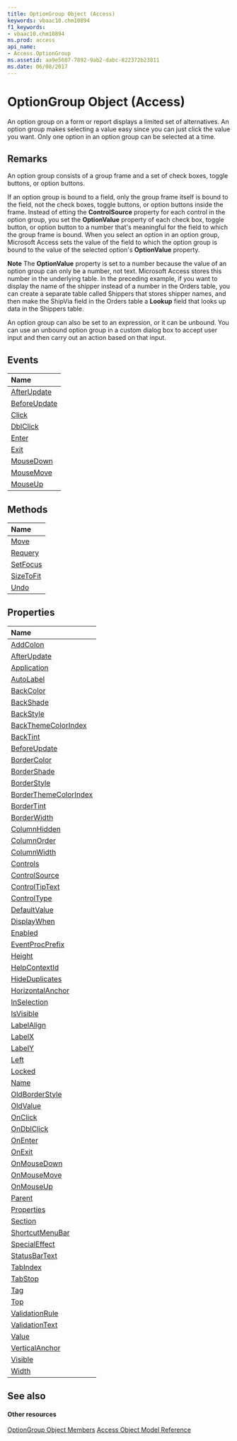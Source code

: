 ```yaml
---
title: OptionGroup Object (Access)
keywords: vbaac10.chm10894
f1_keywords:
- vbaac10.chm10894
ms.prod: access
api_name:
- Access.OptionGroup
ms.assetid: aa9e5607-7892-9ab2-dabc-822372b23811
ms.date: 06/08/2017
---
```



# OptionGroup Object (Access)

An option group on a form or report displays a limited set of alternatives. An option group makes selecting a value easy since you can just click the value you want. Only one option in an option group can be selected at a time.


## Remarks

An option group consists of a group frame and a set of check boxes, toggle buttons, or option buttons.

If an option group is bound to a field, only the group frame itself is bound to the field, not the check boxes, toggle buttons, or option buttons inside the frame. Instead of etting the **ControlSource** property for each control in the option group, you set the **OptionValue** property of each check box, toggle button, or option button to a number that's meaningful for the field to which the group frame is bound. When you select an option in an option group, Microsoft Access sets the value of the field to which the option group is bound to the value of the selected option's **OptionValue** property.




 **Note**  The **OptionValue** property is set to a number because the value of an option group can only be a number, not text. Microsoft Access stores this number in the underlying table. In the preceding example, if you want to display the name of the shipper instead of a number in the Orders table, you can create a separate table called Shippers that stores shipper names, and then make the ShipVia field in the Orders table a **Lookup** field that looks up data in the Shippers table.

An option group can also be set to an expression, or it can be unbound. You can use an unbound option group in a custom dialog box to accept user input and then carry out an action based on that input.


## Events



|**Name**|
|:-----|
|[AfterUpdate](http://msdn.microsoft.com/library/ea848f63-7d6d-dd03-058f-80e6cb46b1dd%28Office.15%29.aspx)|
|[BeforeUpdate](http://msdn.microsoft.com/library/a497ff9b-d617-df5d-9989-bc420c827575%28Office.15%29.aspx)|
|[Click](http://msdn.microsoft.com/library/7a673665-88ed-9685-d7ca-9146e224f090%28Office.15%29.aspx)|
|[DblClick](http://msdn.microsoft.com/library/4ef52706-64dc-38b7-7800-07d3a4d7d7cc%28Office.15%29.aspx)|
|[Enter](http://msdn.microsoft.com/library/ab5f5745-b8c2-7d5c-6fd6-43fd7901abd1%28Office.15%29.aspx)|
|[Exit](http://msdn.microsoft.com/library/2c8000f7-256d-232a-c2ac-f027eac7bc6a%28Office.15%29.aspx)|
|[MouseDown](http://msdn.microsoft.com/library/f3c569de-879d-aa27-77f2-22192731febf%28Office.15%29.aspx)|
|[MouseMove](http://msdn.microsoft.com/library/72c6d4b1-9cfe-6e34-3c87-3577e874a322%28Office.15%29.aspx)|
|[MouseUp](http://msdn.microsoft.com/library/203556bc-5242-1aec-ec6c-b11db04df569%28Office.15%29.aspx)|

## Methods



|**Name**|
|:-----|
|[Move](http://msdn.microsoft.com/library/49f4a11d-ab81-7b81-cb28-904eba61048c%28Office.15%29.aspx)|
|[Requery](http://msdn.microsoft.com/library/5cc8188a-a579-3cd6-335a-afb2d05c955c%28Office.15%29.aspx)|
|[SetFocus](http://msdn.microsoft.com/library/8aaeccc5-29eb-559c-5501-4df7b325fc72%28Office.15%29.aspx)|
|[SizeToFit](http://msdn.microsoft.com/library/53c509fe-41d8-b430-b272-5c506c237680%28Office.15%29.aspx)|
|[Undo](http://msdn.microsoft.com/library/ad22e7a9-4b9c-d46c-99e1-8f1d020c32d8%28Office.15%29.aspx)|

## Properties



|**Name**|
|:-----|
|[AddColon](http://msdn.microsoft.com/library/2c40b39b-2c57-e719-78ed-e28080f78fd8%28Office.15%29.aspx)|
|[AfterUpdate](http://msdn.microsoft.com/library/30d35bfd-6128-0d68-12c8-56ad6f19c342%28Office.15%29.aspx)|
|[Application](http://msdn.microsoft.com/library/21d0325e-4552-699e-4972-1fc5ee157b21%28Office.15%29.aspx)|
|[AutoLabel](http://msdn.microsoft.com/library/00feb954-30a3-f7ba-591c-41679e4d8f4b%28Office.15%29.aspx)|
|[BackColor](http://msdn.microsoft.com/library/a329bf89-7bb8-71a5-d2f1-7ae5a0649089%28Office.15%29.aspx)|
|[BackShade](http://msdn.microsoft.com/library/8e0d3930-4520-f759-1a12-543bcbaac693%28Office.15%29.aspx)|
|[BackStyle](http://msdn.microsoft.com/library/f93a9b31-e806-b45b-5f23-9ede92a23ba5%28Office.15%29.aspx)|
|[BackThemeColorIndex](http://msdn.microsoft.com/library/9dfc95ad-a996-d24d-b623-130d6647e430%28Office.15%29.aspx)|
|[BackTint](http://msdn.microsoft.com/library/4e33a712-af8f-bffa-f6c8-0502fb292813%28Office.15%29.aspx)|
|[BeforeUpdate](http://msdn.microsoft.com/library/0ea86e13-03ba-9f56-ef42-e8147fa70064%28Office.15%29.aspx)|
|[BorderColor](http://msdn.microsoft.com/library/0272785b-9b7c-c54f-c544-7727deb9f4a9%28Office.15%29.aspx)|
|[BorderShade](http://msdn.microsoft.com/library/42badef3-8e9b-d730-f355-d535352a32ec%28Office.15%29.aspx)|
|[BorderStyle](http://msdn.microsoft.com/library/96d90ffb-9cff-6678-9c2a-58e812c97a79%28Office.15%29.aspx)|
|[BorderThemeColorIndex](http://msdn.microsoft.com/library/77c8779c-8ad7-5000-1184-87bf78e46f4b%28Office.15%29.aspx)|
|[BorderTint](http://msdn.microsoft.com/library/ba231494-097a-6814-1eb8-fcece0fc21ff%28Office.15%29.aspx)|
|[BorderWidth](http://msdn.microsoft.com/library/520ed761-de5d-9e70-3cc8-79264f6c0f3f%28Office.15%29.aspx)|
|[ColumnHidden](http://msdn.microsoft.com/library/8b37f530-7078-28dc-659b-ff8e08b53071%28Office.15%29.aspx)|
|[ColumnOrder](http://msdn.microsoft.com/library/b1222140-b035-db57-db74-40b0db56aecd%28Office.15%29.aspx)|
|[ColumnWidth](http://msdn.microsoft.com/library/5b3023dc-d876-e842-2b26-de8f9a7e7b80%28Office.15%29.aspx)|
|[Controls](http://msdn.microsoft.com/library/e252c2b0-ab71-ed95-da04-62cec990f63e%28Office.15%29.aspx)|
|[ControlSource](http://msdn.microsoft.com/library/9f4a87a0-f31a-8b6f-c39a-51f49c96221e%28Office.15%29.aspx)|
|[ControlTipText](http://msdn.microsoft.com/library/21069dcf-9841-6548-6c5d-3793b73af1e3%28Office.15%29.aspx)|
|[ControlType](http://msdn.microsoft.com/library/ec0e53ef-2c44-b8d4-1711-1c13f92783c7%28Office.15%29.aspx)|
|[DefaultValue](http://msdn.microsoft.com/library/cb19cb7b-033c-9e4d-6683-5296c306f47f%28Office.15%29.aspx)|
|[DisplayWhen](http://msdn.microsoft.com/library/a69b8fd5-d388-7277-d0de-5cf0ab620a33%28Office.15%29.aspx)|
|[Enabled](http://msdn.microsoft.com/library/7c8a10cc-6277-778c-e7c2-c8274019e3ad%28Office.15%29.aspx)|
|[EventProcPrefix](http://msdn.microsoft.com/library/a1a47d5b-5ba9-5071-bdc5-a5ea13d8d78a%28Office.15%29.aspx)|
|[Height](http://msdn.microsoft.com/library/f0b715ff-a1d4-4040-59e6-818705042691%28Office.15%29.aspx)|
|[HelpContextId](http://msdn.microsoft.com/library/cd6d2aec-fc7c-5dfc-1386-568bad2a26f8%28Office.15%29.aspx)|
|[HideDuplicates](http://msdn.microsoft.com/library/d9b17b9f-1eef-eda2-674b-cc7c7b1b5c5a%28Office.15%29.aspx)|
|[HorizontalAnchor](http://msdn.microsoft.com/library/61b8b9cf-6f56-aff1-ee78-ddea0d4e5940%28Office.15%29.aspx)|
|[InSelection](http://msdn.microsoft.com/library/faae80ea-95ab-bcae-d923-39d264612e84%28Office.15%29.aspx)|
|[IsVisible](http://msdn.microsoft.com/library/6652c226-ee95-b94a-dabc-942e0d9d5226%28Office.15%29.aspx)|
|[LabelAlign](http://msdn.microsoft.com/library/701c5bc6-e81a-83e2-acf6-9756e3c86946%28Office.15%29.aspx)|
|[LabelX](http://msdn.microsoft.com/library/2fe79f1a-fd28-32e6-3d22-c0187e1818a4%28Office.15%29.aspx)|
|[LabelY](http://msdn.microsoft.com/library/5044ac6f-630d-1a09-1e8e-5eae3c38c3c4%28Office.15%29.aspx)|
|[Left](http://msdn.microsoft.com/library/da310fc7-9fb7-fddf-9cb7-a6e2a7be0bc6%28Office.15%29.aspx)|
|[Locked](http://msdn.microsoft.com/library/3d131a07-41cf-a21c-afad-623f01ed14ad%28Office.15%29.aspx)|
|[Name](http://msdn.microsoft.com/library/065ce5dd-8589-ee21-b850-d5ee95fb11ba%28Office.15%29.aspx)|
|[OldBorderStyle](http://msdn.microsoft.com/library/d26a3888-a7c3-39f4-ca3e-484e9c3826b7%28Office.15%29.aspx)|
|[OldValue](http://msdn.microsoft.com/library/dc294bee-49b7-af3e-745e-63dde913c52f%28Office.15%29.aspx)|
|[OnClick](http://msdn.microsoft.com/library/57ea9cba-cfbd-76f6-0cf9-193a5df87d66%28Office.15%29.aspx)|
|[OnDblClick](http://msdn.microsoft.com/library/f1dfb135-716f-4db3-1d4a-89c4b28b40f8%28Office.15%29.aspx)|
|[OnEnter](http://msdn.microsoft.com/library/1edbc677-6cf5-a14c-1bd8-b12e6c5a22cf%28Office.15%29.aspx)|
|[OnExit](http://msdn.microsoft.com/library/48a64bc3-df50-6fd7-8784-1413a5bb88ac%28Office.15%29.aspx)|
|[OnMouseDown](http://msdn.microsoft.com/library/313ac392-639a-b9c6-b0f3-64f7d34fe839%28Office.15%29.aspx)|
|[OnMouseMove](http://msdn.microsoft.com/library/0f987181-1506-51ee-8f40-5a902c86d458%28Office.15%29.aspx)|
|[OnMouseUp](http://msdn.microsoft.com/library/d132898c-7dba-4048-d32a-8f4257c5668c%28Office.15%29.aspx)|
|[Parent](http://msdn.microsoft.com/library/882e6786-a8c3-d865-675d-a97e3143a8ab%28Office.15%29.aspx)|
|[Properties](http://msdn.microsoft.com/library/d6e75b49-9b97-6018-1277-6cc6ef8558df%28Office.15%29.aspx)|
|[Section](http://msdn.microsoft.com/library/f1d04030-8aed-8591-f83e-6a890b96c1f2%28Office.15%29.aspx)|
|[ShortcutMenuBar](http://msdn.microsoft.com/library/f08f9c3a-f267-dab7-48db-3c972131b6e8%28Office.15%29.aspx)|
|[SpecialEffect](http://msdn.microsoft.com/library/6d286cb3-193b-34d3-5335-c10564165af3%28Office.15%29.aspx)|
|[StatusBarText](http://msdn.microsoft.com/library/d30da689-1716-767f-0f0a-c1d0ffee6c48%28Office.15%29.aspx)|
|[TabIndex](http://msdn.microsoft.com/library/1ceeb9cd-e9b6-129f-72b9-3d15d9622709%28Office.15%29.aspx)|
|[TabStop](http://msdn.microsoft.com/library/cce6547b-9e55-2216-9f00-ba9147849e21%28Office.15%29.aspx)|
|[Tag](http://msdn.microsoft.com/library/a8d4d55c-f2ff-0636-fe97-f35407dd20b9%28Office.15%29.aspx)|
|[Top](http://msdn.microsoft.com/library/60a479aa-c9df-3eef-3752-4fc0bcbc07d6%28Office.15%29.aspx)|
|[ValidationRule](http://msdn.microsoft.com/library/ac66176e-35a6-6fe5-bcbe-2b201a6d8548%28Office.15%29.aspx)|
|[ValidationText](http://msdn.microsoft.com/library/d115a085-7c22-7a88-539e-ec4461ca6d5d%28Office.15%29.aspx)|
|[Value](http://msdn.microsoft.com/library/add35170-c02e-ac1d-211d-b2b46cd19c9c%28Office.15%29.aspx)|
|[VerticalAnchor](http://msdn.microsoft.com/library/9f8a49f1-0bce-6db8-460a-e1676af211f1%28Office.15%29.aspx)|
|[Visible](http://msdn.microsoft.com/library/3af38a57-97bf-e427-acb5-ddc21678715a%28Office.15%29.aspx)|
|[Width](http://msdn.microsoft.com/library/03db8a33-19f3-94dc-4a46-5d643ab0da14%28Office.15%29.aspx)|

## See also


#### Other resources


[OptionGroup Object Members](http://msdn.microsoft.com/library/90e68eb2-20f2-510c-4332-241eeac27f14%28Office.15%29.aspx)
[Access Object Model Reference](http://msdn.microsoft.com/library/2de134a4-6c5c-d2a3-8377-f4dd973ba650%28Office.15%29.aspx)

